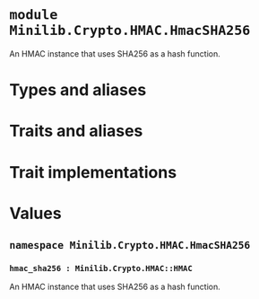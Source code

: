 # `module Minilib.Crypto.HMAC.HmacSHA256`

An HMAC instance that uses SHA256 as a hash function.

# Types and aliases

# Traits and aliases

# Trait implementations

# Values

## `namespace Minilib.Crypto.HMAC.HmacSHA256`

### `hmac_sha256 : Minilib.Crypto.HMAC::HMAC`

An HMAC instance that uses SHA256 as a hash function.